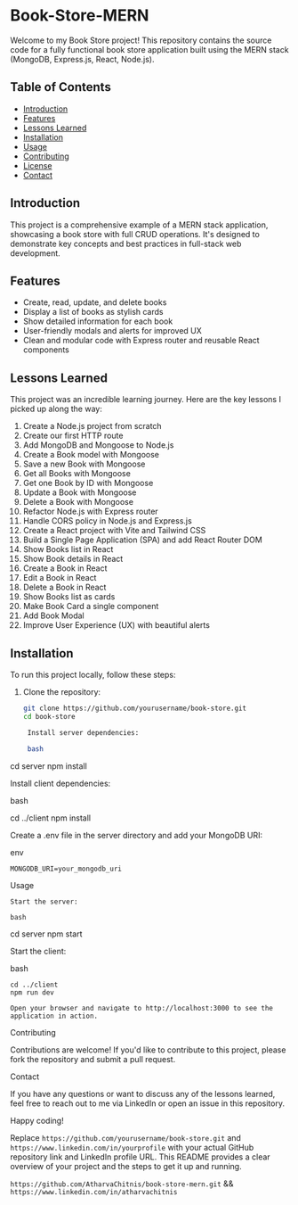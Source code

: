 # Book-Store-MERN

Welcome to my Book Store project! This repository contains the source code for a fully functional book store application built using the MERN stack (MongoDB, Express.js, React, Node.js).

## Table of Contents

- [Introduction](#introduction)
- [Features](#features)
- [Lessons Learned](#lessons-learned)
- [Installation](#installation)
- [Usage](#usage)
- [Contributing](#contributing)
- [License](#license)
- [Contact](#contact)

## Introduction

This project is a comprehensive example of a MERN stack application, showcasing a book store with full CRUD operations. It's designed to demonstrate key concepts and best practices in full-stack web development.

## Features

- Create, read, update, and delete books
- Display a list of books as stylish cards
- Show detailed information for each book
- User-friendly modals and alerts for improved UX
- Clean and modular code with Express router and reusable React components

## Lessons Learned

This project was an incredible learning journey. Here are the key lessons I picked up along the way:

1. Create a Node.js project from scratch
2. Create our first HTTP route
3. Add MongoDB and Mongoose to Node.js
4. Create a Book model with Mongoose
5. Save a new Book with Mongoose
6. Get all Books with Mongoose
7. Get one Book by ID with Mongoose
8. Update a Book with Mongoose
9. Delete a Book with Mongoose
10. Refactor Node.js with Express router
11. Handle CORS policy in Node.js and Express.js
12. Create a React project with Vite and Tailwind CSS
13. Build a Single Page Application (SPA) and add React Router DOM
14. Show Books list in React
15. Show Book details in React
16. Create a Book in React
17. Edit a Book in React
18. Delete a Book in React
19. Show Books list as cards
20. Make Book Card a single component
21. Add Book Modal
22. Improve User Experience (UX) with beautiful alerts

## Installation

To run this project locally, follow these steps:

1. Clone the repository:
   ```bash
   git clone https://github.com/yourusername/book-store.git
   cd book-store

    Install server dependencies:

    bash

cd server
npm install

Install client dependencies:

bash

cd ../client
npm install

Create a .env file in the server directory and add your MongoDB URI:

env

    MONGODB_URI=your_mongodb_uri

Usage

    Start the server:

    bash

cd server
npm start

Start the client:

bash

    cd ../client
    npm run dev

    Open your browser and navigate to http://localhost:3000 to see the application in action.

Contributing

Contributions are welcome! If you'd like to contribute to this project, please fork the repository and submit a pull request.

Contact

If you have any questions or want to discuss any of the lessons learned, feel free to reach out to me via LinkedIn or open an issue in this repository.

Happy coding!


Replace `https://github.com/yourusername/book-store.git` and `https://www.linkedin.com/in/yourprofile` with your actual GitHub repository link and LinkedIn profile URL. This README provides a clear overview of your project and the steps to get it up and running.



`https://github.com/AtharvaChitnis/book-store-mern.git` && `https://www.linkedin.com/in/atharvachitnis`

